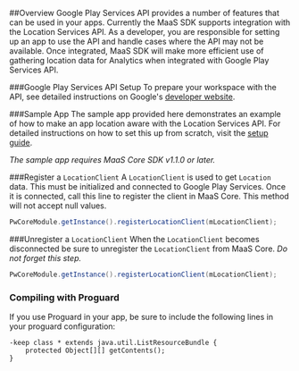 ##Overview
Google Play Services API provides a number of features that can be used in your apps. Currently the MaaS SDK supports integration with the Location Services API.
As a developer, you are responsible for setting up an app to use the API and handle cases where the API may not be available. Once integrated,
MaaS SDK will make more efficient use of gathering location data for Analytics when integrated with Google Play Services API.

###Google Play Services API Setup
To prepare your workspace with the API, see detailed instructions on Google's [developer website](http://developer.android.com/google/play-services/setup.html).

###Sample App
The sample app provided here demonstrates an example of how to make an app location aware with the Location Services API.
For detailed instructions on how to set this up from scratch, visit the [setup guide](http://developer.android.com/training/location/retrieve-current.html).

*The sample app requires MaaS Core SDK v1.1.0 or later.*

###Register a `LocationClient`
A `LocationClient` is used to get `Location` data. This must be initialized and connected to Google Play Services.
Once it is connected, call this line to register the client in MaaS Core. This method will not accept null values.
```Java
PwCoreModule.getInstance().registerLocationClient(mLocationClient);
```

###Unregister a `LocationClient`
When the `LocationClient` becomes disconnected be sure to unregister the `LocationClient` from MaaS Core. *Do not forget this step.*
```Java
PwCoreModule.getInstance().registerLocationClient(mLocationClient);
```

### Compiling with Proguard
If you use Proguard in your app, be sure to include the following lines in your proguard configuration:
```
-keep class * extends java.util.ListResourceBundle {
    protected Object[][] getContents();
}
```
